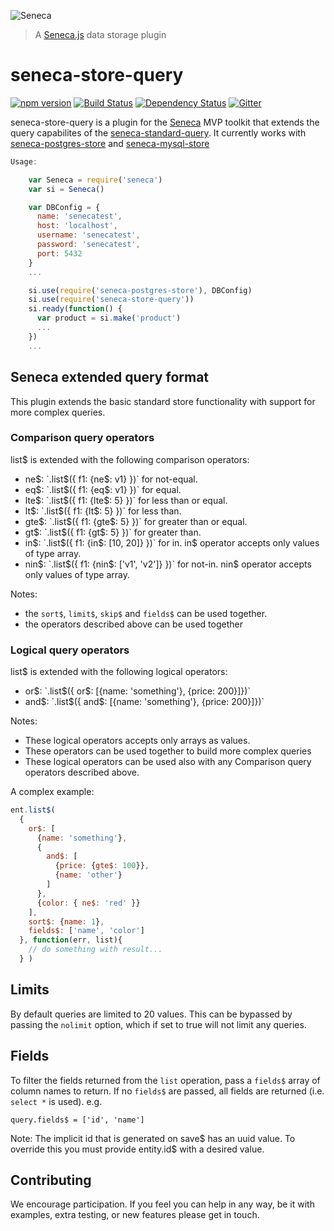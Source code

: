 ![Seneca](http://senecajs.org/files/assets/seneca-logo.png)
> A [Seneca.js](http://senecajs.org) data storage plugin

seneca-store-query
=======================

[![npm version][npm-badge]][npm-url]
[![Build Status][travis-badge]][travis-url]
[![Dependency Status][david-badge]][david-url]
[![Gitter][gitter-badge]][gitter-url]

seneca-store-query is a plugin for the [Seneca][seneca] MVP toolkit that extends the query capabilites of the [seneca-standard-query][standard-query]. It currently works with [seneca-postgres-store][postgres-store] and [seneca-mysql-store][mysql-store]

```js
Usage:

    var Seneca = require('seneca')
    var si = Seneca()

    var DBConfig = {
      name: 'senecatest',
      host: 'localhost',
      username: 'senecatest',
      password: 'senecatest',
      port: 5432
    }
    ...

    si.use(require('seneca-postgres-store'), DBConfig)
    si.use(require('seneca-store-query'))
    si.ready(function() {
      var product = si.make('product')
      ...
    })
    ...
```

## Seneca extended query format

This plugin extends the basic standard store functionality with support for more complex queries.

### Comparison query operators

list$ is extended with the following comparison operators:

- ne$: `.list$({ f1: {ne$: v1} })` for not-equal. 
- eq$: `.list$({ f1: {eq$: v1} })` for equal. 
- lte$: `.list$({ f1: {lte$: 5} })` for less than or equal. 
- lt$: `.list$({ f1: {lt$: 5} })` for less than. 
- gte$: `.list$({ f1: {gte$: 5} })` for greater than or equal. 
- gt$: `.list$({ f1: {gt$: 5} })` for greater than. 
- in$: `.list$({ f1: {in$: [10, 20]} })` for in. in$ operator accepts only values of type array. 
- nin$: `.list$({ f1: {nin$: ['v1', 'v2']} })` for not-in. nin$ operator accepts only values of type array. 


Notes:
- the `sort$`, `limit$`, `skip$` and `fields$` can be used together.
- the operators described above can be used together

### Logical query operators

list$ is extended with the following logical operators:

- or$: `.list$({ or$: [{name: 'something'}, {price: 200}]})`
- and$: `.list$({ and$: [{name: 'something'}, {price: 200}]})`

Notes:
- These logical operators accepts only arrays as values.
- These operators can be used together to build more complex queries
- These logical operators can be used also with any Comparison query operators described above.

A complex example:

```js
ent.list$( 
  { 
    or$: [
      {name: 'something'}, 
      {
        and$: [
          {price: {gte$: 100}}, 
          {name: 'other'}
        ]
      }, 
      {color: { ne$: 'red' }}
    ], 
    sort$: {name: 1},
    fields$: ['name', 'color']
  }, function(err, list){
    // do something with result...
  } )
```

## Limits

By default queries are limited to 20 values. This can be bypassed by passing the `nolimit` option, which if set to true will not limit any queries.

## Fields

To filter the fields returned from the `list` operation, pass a `fields$` array of column names to return. If no `fields$` are passed, all fields are returned (i.e. `select *` is used). e.g.

    query.fields$ = ['id', 'name']


Note: The implicit id that is generated on save$ has an uuid value. To override this you must provide entity.id$ with a desired value.


## Contributing
We encourage participation. If you feel you can help in any way, be it with
examples, extra testing, or new features please get in touch.


[npm-badge]: https://img.shields.io/npm/v/seneca-store-query.svg
[npm-url]: https://npmjs.com/package/seneca-store-query
[travis-badge]: https://api.travis-ci.org/senecajs/seneca-store-query.svg
[travis-url]: https://travis-ci.org/senecajs/seneca-store-query
[david-badge]: https://david-dm.org/senecajs/seneca-store-query.svg
[david-url]: https://david-dm.org/senecajs/seneca-store-query
[gitter-badge]: https://badges.gitter.im/Join%20Chat.svg
[gitter-url]: https://gitter.im/senecajs/seneca
[seneca]: http://senecajs.org/
[postgres-store]: https://github.com/senecajs/seneca-postgres-store
[mysql-store]: https://github.com/senecajs/seneca-mysql-store
[standard-query]: https://github.com/senecajs/seneca-standard-query
